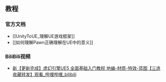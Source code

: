 
## 教程

### 官方文档
- [[UnityToUE_理解UE游戏框架]]
- [[如何理解Pawn正确理解在UE中的意义]]

### BiliBili视频
- [新【更新完成】虚幻引擎UE5 全面基础入门教程 地编-材质-特效-蓝图【三连收藏转发】观看_哔哩哔哩_bilibili](https://www.bilibili.com/video/BV1waQuYeEWy/?spm_id_from=333.337.search-card.all.click&vd_source=1015af2504b4c9c5deda584505666669)